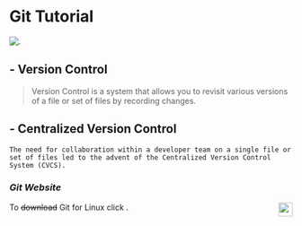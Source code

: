 # Git Tutorial

![.](https://www.vogella.com/tutorials/Git/images/xmerge_commit20.png.pagespeed.ic.qyGyUxXibh.png)

## - Version Control
> Version Control is a system that allows you to revisit various versions of a file or set of files by recording changes. 

## - Centralized Version Control
`The need for collaboration within a developer team on a single file or set of files led to the advent of the Centralized Version Control System (CVCS).`

### ***Git Website***

To ~~download~~ Git for Linux click [ <img align="right" width="25" height="25" src="http://https://oss.deltares.nl/image/image_gallery?uuid=3fff7831-335b-4555-863e-08b5d44367d5&groupId=183920&t=1409142262737"> ](https://git-scm.com/download/linux) .




